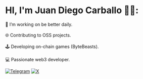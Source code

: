 # HI, I'm Juan Diego Carballo 🥷🏼:

🌱 I’m working on be better daily. <br><br> 🌐 Contributing to OSS projects.<br><br> 🕹️ Developing on-chain games (ByteBeasts). <br><br> 💻 Passionate web3 developer.

[![Telegram](https://img.shields.io/badge/Telegram-%232CA5E0.svg?logo=telegram&logoColor=white)](https://t.me/JuanDixCode)
[![X](https://img.shields.io/badge/X-Follow%20%40JuanDixCode-%23000000.svg?logo=data:image/png;base64,<Base64-encoded-image>&logoColor=white)](https://x.com/JuanDixCode)


